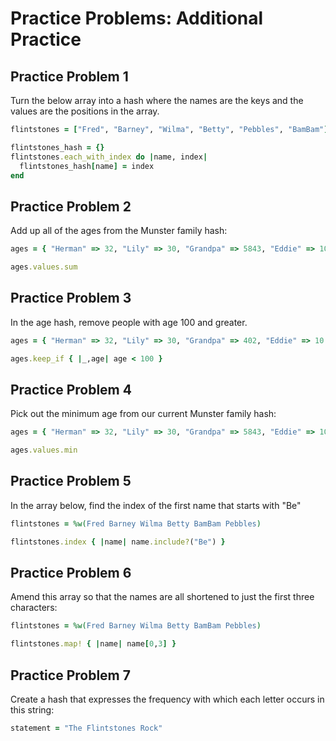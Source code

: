 # Practice Problems: Additional Practice

## Practice Problem 1

Turn the below array into a hash where the names are the keys and the values are the positions in the array.

```ruby
flintstones = ["Fred", "Barney", "Wilma", "Betty", "Pebbles", "BamBam"]

flintstones_hash = {}
flintstones.each_with_index do |name, index|
  flintstones_hash[name] = index
end
```

## Practice Problem 2

Add up all of the ages from the Munster family hash:

```ruby
ages = { "Herman" => 32, "Lily" => 30, "Grandpa" => 5843, "Eddie" => 10, "Marilyn" => 22, "Spot" => 237 }

ages.values.sum
```

## Practice Problem 3

In the age hash, remove people with age 100 and greater.

```ruby
ages = { "Herman" => 32, "Lily" => 30, "Grandpa" => 402, "Eddie" => 10 }

ages.keep_if { |_,age| age < 100 }
```

## Practice Problem 4

Pick out the minimum age from our current Munster family hash:

```ruby
ages = { "Herman" => 32, "Lily" => 30, "Grandpa" => 5843, "Eddie" => 10, "Marilyn" => 22, "Spot" => 237 }

ages.values.min
```

## Practice Problem 5

In the array below, find the index of the first name that starts with "Be"

```ruby
flintstones = %w(Fred Barney Wilma Betty BamBam Pebbles)

flintstones.index { |name| name.include?("Be") }
```

## Practice Problem 6

Amend this array so that the names are all shortened to just the first three characters:

```ruby
flintstones = %w(Fred Barney Wilma Betty BamBam Pebbles)

flintstones.map! { |name| name[0,3] }
```

## Practice Problem 7

Create a hash that expresses the frequency with which each letter occurs in this string:

```ruby
statement = "The Flintstones Rock"
```
